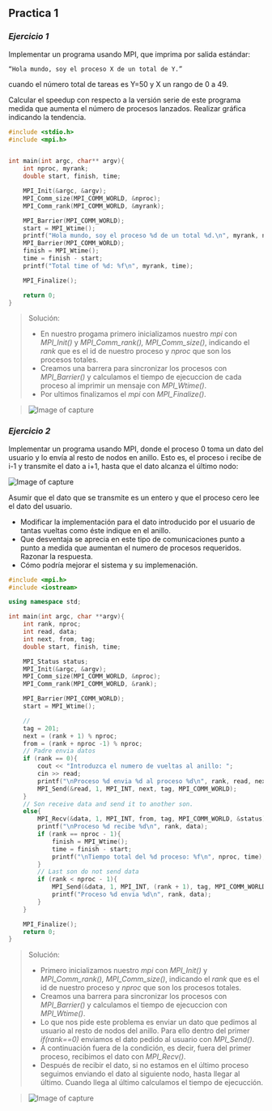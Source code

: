 ## Practica 1
### *Ejercicio 1*

Implementar un programa usando MPI, que imprima por salida estándar:

`“Hola mundo, soy el proceso X de un total de Y.”`

cuando el número total de tareas es Y=50 y X un rango de 0 a 49.

Calcular el speedup con respecto a la versión serie de este programa medida que aumenta el número de procesos lanzados. Realizar gráfica indicando la tendencia. 

```c
#include <stdio.h>
#include <mpi.h>


int main(int argc, char** argv){
    int nproc, myrank;
    double start, finish, time;

    MPI_Init(&argc, &argv);
    MPI_Comm_size(MPI_COMM_WORLD, &nproc);
    MPI_Comm_rank(MPI_COMM_WORLD, &myrank);

    MPI_Barrier(MPI_COMM_WORLD);
    start = MPI_Wtime();
    printf("Hola mundo, soy el proceso %d de un total %d.\n", myrank, nproc);
    MPI_Barrier(MPI_COMM_WORLD);
    finish = MPI_Wtime();
    time = finish - start;
    printf("Total time of %d: %f\n", myrank, time);

    MPI_Finalize();

    return 0;
}
```

> Solución:
>- En nuestro progama primero inicializamos nuestro *mpi* con *MPI_Init()* y *MPI_Comm_rank(), MPI_Comm_size()*, indicando el *rank* que es el id de nuestro proceso y *nproc* que son los procesos totales. 
>- Creamos una barrera para sincronizar los procesos con *MPI_Barrier()* y calculamos el tiempo de ejecuccion de cada proceso al imprimir un mensaje con *MPI_Wtime()*.
>- Por ultimos finalizamos el *mpi* con *MPI_Finalize()*.

> ![Image of capture](https://raw.githubusercontent.com/JGilR/ComputerArchitecture/master/Practica1/Exit_ejercicio1.png)

### *Ejercicio 2*

Implementar un programa usando MPI, donde el proceso 0 toma un dato del usuario y lo envía al resto de nodos en anillo. Esto es, el proceso i recibe de i-1 y transmite el dato a i+1, hasta que el dato alcanza el último nodo: 

![Image of capture](https://raw.githubusercontent.com/JGilR/ComputerArchitecture/master/ac1.PNG)

Asumir que el dato que se transmite es un entero y que el proceso cero lee el dato del usuario.
* Modificar la implementación para el dato introducido por el usuario de tantas vueltas como éste indique en el anillo.
* Que desventaja se aprecia en este tipo de comunicaciones punto a punto a medida que aumentan el numero de procesos requeridos. Razonar la respuesta.
* Cómo podría mejorar el sistema y su implemenación.

```c++
#include <mpi.h>
#include <iostream>

using namespace std;

int main(int argc, char **argv){
    int rank, nproc;
    int read, data;
    int next, from, tag;
    double start, finish, time;

    MPI_Status status;
    MPI_Init(&argc, &argv);
    MPI_Comm_size(MPI_COMM_WORLD, &nproc);
    MPI_Comm_rank(MPI_COMM_WORLD, &rank);

    MPI_Barrier(MPI_COMM_WORLD);
    start = MPI_Wtime();

    //
    tag = 201;
    next = (rank + 1) % nproc;
    from = (rank + nproc -1) % nproc;
    // Padre envia datos
    if (rank == 0){
        cout << "Introduzca el numero de vueltas al anillo: ";
        cin >> read;
        printf("\nProceso %d envia %d al proceso %d\n", rank, read, next);
        MPI_Send(&read, 1, MPI_INT, next, tag, MPI_COMM_WORLD);
    }
    // Son receive data and send it to another son.
    else{
        MPI_Recv(&data, 1, MPI_INT, from, tag, MPI_COMM_WORLD, &status);
        printf("\nProceso %d recibe %d\n", rank, data);
        if (rank == nproc - 1){
            finish = MPI_Wtime();
            time = finish - start;
            printf("\nTiempo total del %d proceso: %f\n", nproc, time);
        }
        // Last son do not send data
        if (rank < nproc - 1){
            MPI_Send(&data, 1, MPI_INT, (rank + 1), tag, MPI_COMM_WORLD);
            printf("Proceso %d envia %d\n", rank, data);
        }
    }

    MPI_Finalize();
    return 0;
}
```

> Solución:
>- Primero inicializamos nuestro *mpi* con *MPI_Init()* y *MPI_Comm_rank(), MPI_Comm_size()*, indicando el *rank* que es el id de nuestro proceso y *nproc* que son los procesos totales. 
>- Creamos una barrera para sincronizar los procesos con *MPI_Barrier()* y calculamos el tiempo de ejecuccion con *MPI_Wtime()*.
>- Lo que nos pide este problema es enviar un dato que pedimos al usuario al resto de nodos del anillo. Para ello dentro del primer *if(rank==0)* enviamos el dato pedido al usuario con *MPI_Send()*.
>- A continuación fuera de la condición, es decir, fuera del primer proceso, recibimos el dato con *MPI_Recv()*. 
>- Después de recibir el dato, si no estamos en el último proceso seguimos enviando el dato al siguiente nodo, hasta llegar al último. Cuando llega al último calculamos el tiempo de ejecucción.

> ![Image of capture](https://raw.githubusercontent.com/JGilR/ComputerArchitecture/master/Practica1/Exit_ejercicio2.png)
